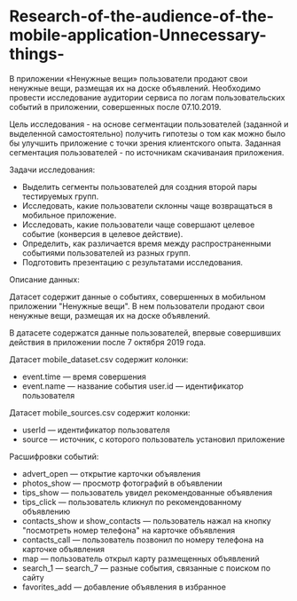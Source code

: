# Research-of-the-audience-of-the-mobile-application-Unnecessary-things-
В приложении «Ненужные вещи» пользователи продают свои ненужные вещи, размещая их на доске объявлений. Необходимо провести исследование аудитории сервиса по логам пользовательских событий в приложении, совершенных после 07.10.2019.

Цель исследования - на основе сегментации пользователей (заданной и выделенной самостоятельно) получить гипотезы о том как можно было бы улучшить приложение с точки зрения клиентского опыта. Заданная сегментация пользователей - по источникам скачиванaия приложения.

Задачи исследования:

 - Выделить сегменты пользователей для создния второй пары тестируемых групп.
 - Исследовать, какие пользователи склонны чаще возвращаться в мобильное приложение.
 - Исследовать, какие пользователи чаще совершают целевое событие (конверсия в целевое действие).
 - Определить, как различается время между распространенными событиями пользователей из разных групп.
 - Подготовить презентацию с результатами исследования.

Описание данных:

Датасет содержит данные о событиях, совершенных в мобильном приложении "Ненужные вещи". В нем пользователи продают свои ненужные вещи, размещая их на доске объявлений.

В датасете содержатся данные пользователей, впервые совершивших действия в приложении после 7 октября 2019 года.

Датасет mobile_dataset.csv содержит колонки: 

 - event.time — время совершения 
 - event.name — название события user.id — идентификатор пользователя

Датасет mobile_sources.csv содержит колонки:

 - userId — идентификатор пользователя
 - source — источник, с которого пользователь установил приложение
 
Расшифровки событий:

 - advert_open — открытие карточки объявления
 - photos_show — просмотр фотографий в объявлении
 - tips_show — пользователь увидел рекомендованные объявления
 - tips_click — пользователь кликнул по рекомендованному объявлению
 - contacts_show и show_contacts — пользователь нажал на кнопку "посмотреть номер телефона" на карточке объявления
 - contacts_call — пользователь позвонил по номеру телефона на карточке объявления
 - map — пользователь открыл карту размещенных объявлений
 - search_1 — search_7 — разные события, связанные с поиском по сайту
 - favorites_add — добавление объявления в избранное
